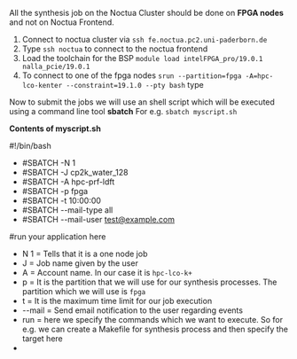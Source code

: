 All the synthesis job on the Noctua Cluster should be done on **FPGA nodes** and not on Noctua Frontend.

1. Connect to noctua cluster via `ssh fe.noctua.pc2.uni-paderborn.de`
2. Type `ssh noctua` to connect to the noctua frontend
3. Load the toolchain for the BSP `module load intelFPGA_pro/19.0.1 nalla_pcie/19.0.1`
4. To connect to one of the fpga nodes `srun --partition=fpga -A=hpc-lco-kenter --constraint=19.1.0 --pty bash` type 

Now to submit the jobs we will use an shell script which will be executed using a command line tool **sbatch**
For e.g. `sbatch myscript.sh` 

__Contents of myscript.sh__

#!/bin/bash
- #SBATCH -N 1
- #SBATCH -J cp2k_water_128
- #SBATCH -A hpc-prf-ldft
- #SBATCH -p fpga
- #SBATCH -t 10:00:00
- #SBATCH --mail-type all
- #SBATCH --mail-user test@example.com

#run your application here

- N 1 = Tells that it is a one node job
- J = Job name given by the user 
- A = Account name. In our case it is `hpc-lco-k+`
- p = It is the partition that we will use for our synthesis processes. The partition which we will use is `fpga`
- t = It is the maximum time limit for our job execution 
- --mail = Send email notification to the user regarding events
- run = here we specify the commands which we want to execute. So for e.g. we can create a Makefile for synthesis process and then specify the target here 
- 
